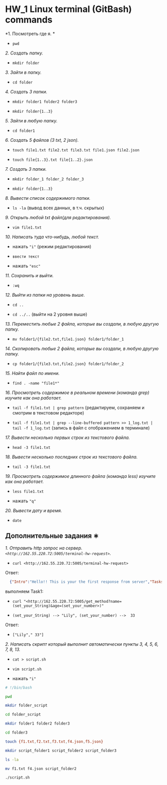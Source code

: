 # HW_1 Linux terminal (GitBash) commands

 *1. Посмотреть где я. * 

  
   + `pwd`
   
 *2. Создать папку.*

  
   + `mkdir folder`
 
 *3. Зайти в папку.*

  
   + `cd folder`
   
*4. Создать 3 папки.*

  
   + `mkdir folder1 folder2 folder3`

   + `mkdir folder{1..3}`
  
*5. Зайти в любую папку.*

  
   + `cd folder1`
  
 *6. Создать 5 файлов (3 txt, 2 json).*

  
   + `touch file1.txt file2.txt file3.txt file1.json file2.json`
  
   + `touch file{1..3}.txt file{1..2}.json`
  
 *7. Создать 3 папки.*

  
   + `mkdir folder_1 folder_2 folder_3`

   + `mkdir folder{1..3}`
  
 *8. Вывести список содержимого папки.*

  
   + `ls -la` (вывод всех данных, в т.ч. скрытых)

 *9. Открыть любой txt файл(для редактирования).*

  
   + `vim file1.txt`

 *10. Написать туда что-нибудь, любой текст.*

  
   + нажать `"i"` (режим редактирования)

   + `ввести текст`

   + нажать `"esc"`
  
 *11. Сохранить и выйти.*

  
   + `:wq`
  
 *12. Выйти из папки на уровень выше.*

  
   + `cd ..`

   + `cd ../..` (выйти на 2 уровня выше)
  
 *13. Переместить любые 2 файла, которые вы создали, в любую другую папку.*

  
   + `mv folder1/{file2.txt,file1.json} folder1/folder_1`
    
 *14. Скопировать любые 2 файла, которые вы создали, в любую другую папку.*

  
   + `cp folder1/{file3.txt,file2.json} folder1/folder_2`
  
 *15. Найти файл по имени.*

  
   + `find . -name "file1*"`
  
 *16. Просмотреть содержимое в реальном времени (команда grep) изучите как она работает.*

  
   + `tail -f file1.txt | grep pattern` (редактируем, сохраняем и смотрим в текстовом редакторе)

   + `tail -f file1.txt | grep --line-buffered pattern >> 1_log.txt | tail -f 1_log.txt` (запись в файл с отображением в терминале)

 *17. Вывести несколько первых строк из текстового файла.*

  
   + `head -3 file1.txt`

 *18. Вывести несколько последних строк из текстового файла.*

  
   + `tail -3 file1.txt`
  
 *19. Просмотреть содержимое длинного файла (команда less) изучите как она работает.*

  
   + `less file1.txt`

   + нажать `"q"`

 *20. Вывести дату и время.*

  
   + `date`

##  Дополнительные задания ∗ 

 *1. Отправить http запрос на сервер. `<http://162.55.220.72:5005/terminal-hw-request>`.*

  
   + `curl <http://162.55.220.72:5005/terminal-hw-request>`

Ответ:

```json
  {"Intro":"Hello!! This is your the first response from server","Tasks":{"Task_1":"Send the next URL in terminal: `<http://162.55.220.72:5005/get_method?name=(set_your_String)&age=(set_your_number>)","result":["Your_String","Your_number"]`}} 
```

выполняем Task1:

   + `curl "<http://162.55.220.72:5005/get_method?name=(set_your_String)&age=(set_your_number>)"`

   + `(set_your_String) --> "Lily", (set_your_number) -->  33`
  
Ответ:

   + `["Lily"," 33"]`

 *2. Написать скрипт который выполнит автоматически пункты 3, 4, 5, 6, 7, 8, 13.*

  
   + `cat > script.sh`

   + `vim script.sh`
  
   + нажать `"i"`

```bash
# !/bin/bash

pwd

mkdir folder_script

cd folder_script

mkdir folder1 folder2 folder3

cd folder3

touch {f1.txt,f2.txt,f3.txt,f4.json,f5.json}

mkdir script_folder1 script_folder2 script_folder3

ls -la

mv f1.txt f4.json script_folder2

./script.sh
```

